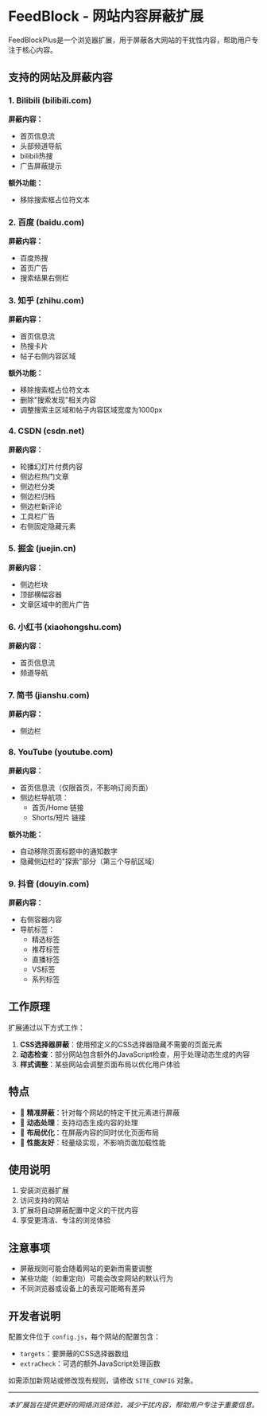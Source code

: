 # FeedBlock - 网站内容屏蔽扩展

FeedBlockPlus是一个浏览器扩展，用于屏蔽各大网站的干扰性内容，帮助用户专注于核心内容。

## 支持的网站及屏蔽内容

### 1. Bilibili (bilibili.com)

**屏蔽内容：**
- 首页信息流
- 头部频道导航 
- bilibili热搜
- 广告屏蔽提示 

**额外功能：**
- 移除搜索框占位符文本

### 2. 百度 (baidu.com)

**屏蔽内容：**
- 百度热搜 
- 首页广告 
- 搜索结果右侧栏

### 3. 知乎 (zhihu.com)

**屏蔽内容：**
- 首页信息流 
- 热搜卡片 
- 帖子右侧内容区域

**额外功能：**
- 移除搜索框占位符文本
- 删除"搜索发现"相关内容
- 调整搜索主区域和帖子内容区域宽度为1000px

### 4. CSDN (csdn.net)

**屏蔽内容：**
- 轮播幻灯片付费内容 
- 侧边栏热门文章 
- 侧边栏分类
- 侧边栏归档
- 侧边栏新评论 
- 工具栏广告 
- 右侧固定隐藏元素

### 5. 掘金 (juejin.cn)

**屏蔽内容：**
- 侧边栏块 
- 顶部横幅容器 
- 文章区域中的图片广告

### 6. 小红书 (xiaohongshu.com)

**屏蔽内容：**
- 首页信息流 
- 频道导航 

### 7. 简书 (jianshu.com)

**屏蔽内容：**
- 侧边栏 

### 8. YouTube (youtube.com)

**屏蔽内容：**
- 首页信息流（仅限首页，不影响订阅页面）
- 侧边栏导航项：
  - 首页/Home 链接
  - Shorts/短片 链接

**额外功能：**
- 自动移除页面标题中的通知数字
- 隐藏侧边栏的"探索"部分（第三个导航区域）

### 9. 抖音 (douyin.com)

**屏蔽内容：**
- 右侧容器内容 
- 导航标签：
  - 精选标签 
  - 推荐标签 
  - 直播标签
  - VS标签
  - 系列标签 


## 工作原理

扩展通过以下方式工作：

1. **CSS选择器屏蔽**：使用预定义的CSS选择器隐藏不需要的页面元素
2. **动态检查**：部分网站包含额外的JavaScript检查，用于处理动态生成的内容
3. **样式调整**：某些网站会调整页面布局以优化用户体验

## 特点

- 🎯 **精准屏蔽**：针对每个网站的特定干扰元素进行屏蔽
- 🔧 **动态处理**：支持动态生成内容的处理
- 🎨 **布局优化**：在屏蔽内容的同时优化页面布局
- 🚀 **性能友好**：轻量级实现，不影响页面加载性能

## 使用说明

1. 安装浏览器扩展
2. 访问支持的网站
3. 扩展将自动屏蔽配置中定义的干扰内容
4. 享受更清洁、专注的浏览体验

## 注意事项

- 屏蔽规则可能会随着网站的更新而需要调整
- 某些功能（如重定向）可能会改变网站的默认行为
- 不同浏览器或设备上的表现可能略有差异

## 开发者说明

配置文件位于 `config.js`，每个网站的配置包含：

- `targets`：要屏蔽的CSS选择器数组
- `extraCheck`：可选的额外JavaScript处理函数

如需添加新网站或修改现有规则，请修改 `SITE_CONFIG` 对象。

---

*本扩展旨在提供更好的网络浏览体验，减少干扰内容，帮助用户专注于重要信息。*
